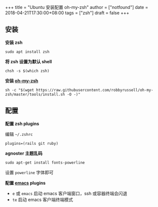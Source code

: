 +++
title = "Ubuntu 安装配置 oh-my-zsh"
author = ["notfound"]
date = 2018-04-21T17:30:00+08:00
tags = ["zsh"]
draft = false
+++

## 安装

**安装 zsh**

```shell
sudo apt install zsh
```

**将 zsh 设置为默认 shell**

```shell
chsh -s $(which zsh)
```

**安装 [oh-my-zsh](https://github.com/robbyrussell/oh-my-zsh)**

```shell
sh -c "$(wget https://raw.githubusercontent.com/robbyrussell/oh-my-zsh/master/tools/install.sh -O -)"
```

## 配置

**配置 zsh plugins**

编辑 `~/.zshrc`

```shell
plugins=(rails git ruby)
```

**agnoster 主题乱码**

```shell
sudo apt-get install fonts-powerline
```

设置 `powerline` 字体即可

**配置 [emacs](https://github.com/robbyrussell/oh-my-zsh/tree/master/plugins/emacs) plugins**

- `e` 或 `emacs` 启动 emacs 客户端窗口，ssh 或容器终端会闪退
- `te` 启动 emacs 客户端终端模式
